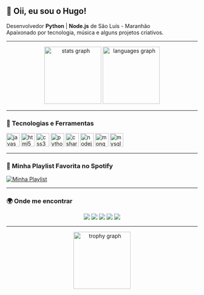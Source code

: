 <h2 align="left">👋 Oii, eu sou o Hugo!</h2>

<p align="left">
  Desenvolvedor <b>Python</b> | <b>Node.js</b> de São Luís - Maranhão <br>
  Apaixonado por tecnologia, música e alguns projetos criativos.
</p>

---

<div align="center">
  <img src="https://github-readme-stats.vercel.app/api?username=ricklikejd&show_icons=true&include_all_commits=true&count_private=true&theme=dracula&hide_border=true" height="150" alt="stats graph"/>
  <img src="https://github-readme-stats.vercel.app/api/top-langs?username=ricklikejd&layout=compact&langs_count=6&theme=dracula&hide_border=true" height="150" alt="languages graph"/>
</div>

---

### 🚀 Tecnologias e Ferramentas  
<div align="left">
  <img src="https://cdn.jsdelivr.net/gh/devicons/devicon/icons/javascript/javascript-original.svg" height="35" alt="javascript"/>
  <img src="https://cdn.jsdelivr.net/gh/devicons/devicon/icons/html5/html5-original.svg" height="35" alt="html5"/>
  <img src="https://cdn.jsdelivr.net/gh/devicons/devicon/icons/css3/css3-original.svg" height="35" alt="css3"/>
  <img src="https://cdn.jsdelivr.net/gh/devicons/devicon/icons/python/python-original.svg" height="35" alt="python"/>
  <img src="https://cdn.jsdelivr.net/gh/devicons/devicon/icons/csharp/csharp-original.svg" height="35" alt="csharp"/>
  <img src="https://cdn.jsdelivr.net/gh/devicons/devicon/icons/nodejs/nodejs-original.svg" height="35" alt="nodejs"/>
  <img src="https://cdn.jsdelivr.net/gh/devicons/devicon/icons/mongodb/mongodb-original.svg" height="35" alt="mongodb"/>
  <img src="https://cdn.jsdelivr.net/gh/devicons/devicon/icons/mysql/mysql-original.svg" height="35" alt="mysql"/>
</div>

---

### 🎵 Minha Playlist Favorita no Spotify  

[![Minha Playlist](https://i.scdn.co/image/ab67706c0000bebb3f3b0b6b6a6f5f6c7d8e9f0a)](https://open.spotify.com/playlist/6sxveeaS27WO4ehPsVX4xq)


---

### 🌍 Onde me encontrar  
<div align="center">
  <a href="#"><img src="https://img.shields.io/badge/Youtube-FF0000?style=for-the-badge&logo=youtube&logoColor=white"/></a>
  <a href="#"><img src="https://img.shields.io/badge/Instagram-E4405F?style=for-the-badge&logo=instagram&logoColor=white"/></a>
  <a href="#"><img src="https://img.shields.io/badge/Discord-7289DA?style=for-the-badge&logo=discord&logoColor=white"/></a>
  <a href="#"><img src="https://img.shields.io/badge/Gmail-D14836?style=for-the-badge&logo=gmail&logoColor=white"/></a>
  <a href="#"><img src="https://img.shields.io/badge/LinkedIn-0077B5?style=for-the-badge&logo=linkedin&logoColor=white"/></a>
</div>

---

<div align="center">
  <img src="https://github-profile-trophy.vercel.app?username=ricklikejd&theme=dracula&row=1&margin-w=10&no-frame=true" height="150" alt="trophy graph"/>
</div>
